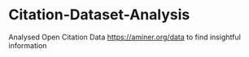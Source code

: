 # Citation-Dataset-Analysis
Analysed Open Citation Data https://aminer.org/data to find insightful information
